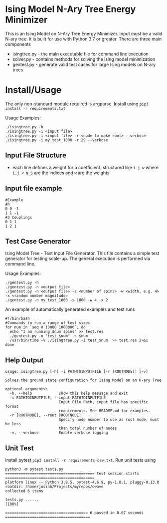 # Ising Model N-Ary Tree Energy Minimizer

This is an Ising Model on N-Ary Tree Energy Minimizer. Input must be a valid N-ary tree.
It is built for use with Python 3.7 or greater.
There are three main components
* isingtree.py - the main executable file for command line execution
* solver.py - contains methods for solving the ising model minimization
* gentest.py - generate valid test cases for large Ising models on N-ary trees

# Install/Usage
The only non-standard module required is argparse. Install using
`pip3 install -r requirements.txt`

Usage Examples:
```
./isingtree.py -h
./isingtree.py -i <input file>
./isingtree.py -i <input file> -r <node to make root> --verbose
./isingtree.py -i my_test_1000 -r 29 --verbose
```

## Input File Structure
* each line defines a weight for a coefficient, structured like `i j w` where `i,j < N_S` are the indices and `w` are the weights

## Input file example

```
#Example
#h
0 0 -1
1 1 -1
#J Couplings
0 1 1
1 2 1
```

## Test Case Generator

Ising Model Tree - Test Input File Generator. This file contains a simple test generator for testing scale-up. The general execution is performed via command line.

Usage Examples:
```
./gentest.py -h
./gentest.py -n <output file>
./gentest.py -n <output file> -s <number of spins> -w <width, e.g. 4> -x <random number magnitude>
./gentest.py -n my_test_1000 -s 1000 -w 4 -x 2
```

An example of automatically generated examples and test runs
```
#!/bin/bash
#Commands to run a range of test sizes
for num in `seq 0 10000 1000000`; do
  echo "I am running $num spins" >> test.res
  ./gentest.py -n "test_$num" -s $num
  /usr/bin/time -v ./isingtree.py -i test_$num  >> test.res 2>&1
done
```

## Help Output
```
usage: isingtree.py [-h] -i PATHTOINPUTFILE [-r [ROOTNODE]] [-v]

Solves the ground state configuration for Ising Model on an N-ary Tree

optional arguments:
  -h, --help            show this help message and exit
  -i PATHTOINPUTFILE, --input PATHTOINPUTFILE
                        Input File Path, input file has specific format
                        requirements. See README.md for examples.
  -r [ROOTNODE], --root [ROOTNODE]
                        Specify node number to use as root node, must be less
                        than total number of nodes
  -v, --verbose         Enable verbose logging
```
## Unit Test

Install pytest `pip3 install -r requirements-dev.txt`.
Run unit tests using
```
python3 -m pytest tests.py
======================================== test session starts ========================================
platform linux -- Python 3.8.5, pytest-4.6.9, py-1.8.1, pluggy-0.13.0
rootdir: /home/josiah/Projects/myrepos/dwave
collected 6 items                                                                                   

tests.py ......                                                                               [100%]

===================================== 6 passed in 0.07 seconds ======================================
```
